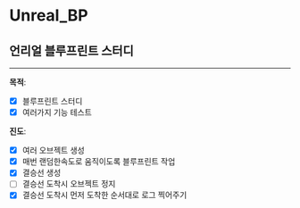 # Unreal_BP

## 언리얼 블루프린트 스터디
---
**목적**: 
- [X] 블루프린트 스터디
- [X] 여러가지 기능 테스트

**진도**: 
- [X] 여러 오브젝트 생성
- [X] 매번 랜덤한속도로 움직이도록 블루프린트 작업
- [X] 결승선 생성
- [ ] 결승선 도착시 오브젝트 정지
- [X] 결승선 도착시 먼저 도착한 순서대로 로그 찍어주기
